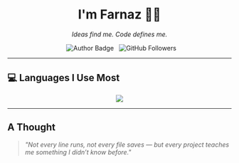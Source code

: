 <h1 align="center">I'm Farnaz 👩‍💻</h1>
<p align="center"><i>Ideas find me. Code defines me.</i></p>

<p align="center">
  <img src="https://img.shields.io/badge/Author-farnaztr-800000" alt="Author Badge" />
  <img src="https://img.shields.io/github/followers/farnaztr?style=social&label=Followers" alt="GitHub Followers" />
</p>


---

## 💻 Languages I Use Most

<p align="center">
<img src="https://github-readme-stats.vercel.app/api/top-langs/?username=farnaztr&layout=compact&langs_count=8&theme=dark&v=2" />
</p>

---

## A Thought

> _"Not every line runs, not every file saves — but every project teaches me something I didn’t know before."_

